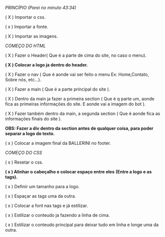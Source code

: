 _PRINCÍPIO (Parei no minuto 43:34)_

( X ) Importar o css.

( x ) Importar a fonte.

( X ) Importar as imagens.

_COMEÇO DO HTML_

( X ) Fazer o Header( Que é a parte de cima do site, no caso o menu).

**( X ) Colocar a logo ja dentro do header.**

( X ) Fazer o nav ( Que é aonde vai ser feito o menu Ex: Home,Contato, Sobre nós, etc...).

( X ) Fazer a main ( Que é a parte príncipal do site ).

( X ) Dentro da main ja fazer a primeira section ( Que é q parte um, aonde fica as primeiras informações do site. E aonde vai a imagem do bot ).

( X ) Fazer também dentro da main, a segunda section ( Que é aonde fica as informações finais do site ).

**OBS: Fazer a div dentro da section antes de qualquer coisa, para poder separar a logo do texto.**

( x ) Colocar a imagem final da BALLERINI no footer.

_COMEÇO DO CSS_

( x ) Resetar o css.

**( x ) Alinhar o cabeçalho e colocar espaço entre eles**
**(Entre a logo e as tags).**

( x ) Definir um tamanho para a logo.

( x ) Espaçar as tags uma da outra.

( x ) Colocar a font nas tags e já estilizar.

( x ) Estilizar o conteudo ja fazendo a linha de cima.

( x ) Estilizar o conteudo principal para deixar tudo em linha e longe uma da outra.
